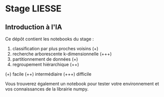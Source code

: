 # Stage LIESSE
## Introduction à l'IA

Ce dépôt contient les notebooks du stage :
1. classification par plus proches voisins (+)
2. recherche arborescente k-dimensionnelle (+++)
3. partitionnement de données (+)
4. regroupement hiérarchique (++)

(+) facile
(++) intermédiaire
(+++) difficile

Vous trouverez également un notebook pour tester votre environnement et vos connaissances de la librairie numpy.
